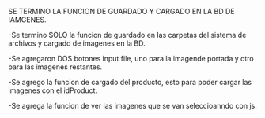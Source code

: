 SE TERMINO LA FUNCION DE GUARDADO Y CARGADO EN LA BD DE IAMGENES.

-Se termino SOLO la funcion de guardado en las carpetas del sistema de archivos y cargado de imagenes en la BD.

-Se agregaron DOS botones input file, uno para la imagende portada y otro para las imagenes restantes.

-Se agrego la funcion de cargado del producto, esto para poder cargar las imagenes con el idProduct.

-Se agrega la funcion de ver las imagenes que se van seleccioanndo con js.